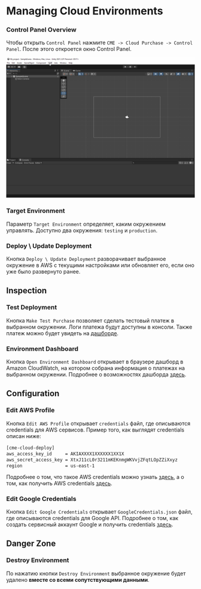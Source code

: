 # Managing Cloud Environments

### <a id="control-panel"></a> Control Panel Overview

Чтобы открыть `Control Panel` нажмите `CME -> Cloud Purchase -> Control Panel`. После этого откроется окно Control Panel.

![](../assets/open-control-panel.gif)

### <a id="target-environment"></a> Target Environment

Параметр `Target Environment` определяет, каким окружением управлять. Доступно два окружения: `testing` и `production`. 

### <a id="deploy"></a> Deploy \ Update Deployment

Кнопка `Deploy \ Update Deployment` разворачивает выбранное окружение в AWS с текущими настройками или обновляет его, если оно уже было развернуто ранее.

## Inspection

### <a id="make-test-purchase"></a> Test Deployment

Кнопка `Make Test Purchase` позволяет сделать тестовый платеж в выбранном окружении. Логи платежа будут доступны в консоли. Также платеж можно будет увидеть на [дашборде](#environment-dashboard).

### <a id="environment-dashboard"></a> Environment Dashboard

Кнопка `Open Environment Dashboard` открывает в браузере дашборд в Amazon CloudWatch, на котором собрана информация о платежах на выбранном окружении.
Подробнее о возможностях дашборда [здесь](usage_statistics.md).

## Configuration

### <a id="edit-aws-profile"></a> Edit AWS Profile

Кнопка `Edit AWS Profile` открывает `credentials` файл, где описываются credentials для AWS сервисов. 
Пример того, как выглядят credentials описан ниже:
```
[cme-cloud-deploy]
aws_access_key_id     = AKIAXXXX1XXXXXX1XX1X
aws_secret_access_key = XtxJ11cL0r3211mKEKnmgWKVvjZFqtLOpZZiXxyz
region                = us-east-1
```

Подробнее о том, что такое AWS credentials можно узнать [здесь](https://docs.aws.amazon.com/cli/latest/userguide/cli-configure-files.html), а о том, как получить AWS credentials [здесь](https://docs.aws.amazon.com/sdk-for-javascript/v2/developer-guide/getting-your-credentials.html).

### <a id="edit-google-credentials"></a> Edit Google Credentials
Кнопка `Edit Google Credentials` открывает `GoogleCredentials.json` файл, где описываются credentials для Google API. Подробнее о том, как создать сервисный аккаунт Google и получить credentials [здесь](https://developers.google.com/workspace/guides/create-credentials#service-account).

## Danger Zone

### <a id="destroy-environment"></a> Destroy Environment
По нажатию кнопки `Destroy Environment` выбранное окружение будет удалено **вместе со всеми сопутствующими данными**.